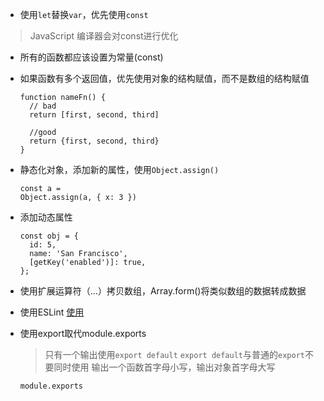 - 使用`let`替换`var`，优先使用`const`

 > JavaScript 编译器会对const进行优化  
 
 - 所有的函数都应该设置为常量(const)
 - 如果函数有多个返回值，优先使用对象的结构赋值，而不是数组的结构赋值

	````
	function nameFn() {
	  // bad
	  return [first, second, third]
	
	  //good
	  return {first, second, third}
	}
	````

- 静态化对象，添加新的属性，使用`Object.assign()`

	````
	const a = 
	Object.assign(a, { x: 3 })
	````


- 添加动态属性

	````
	const obj = {
	  id: 5,
	  name: 'San Francisco',
	  [getKey('enabled')]: true,
	};
	````

- 使用扩展运算符（...）拷贝数组，Array.form()将类似数组的数据转成数据
- 使用ESLint [使用](http://jscs.info/)
- 使用export取代module.exports

	> 只有一个输出使用`export default`
	> `export default`与普通的`export`不要同时使用
	> 输出一个函数首字母小写，输出对象首字母大写
	
	````
	module.exports 
	````


